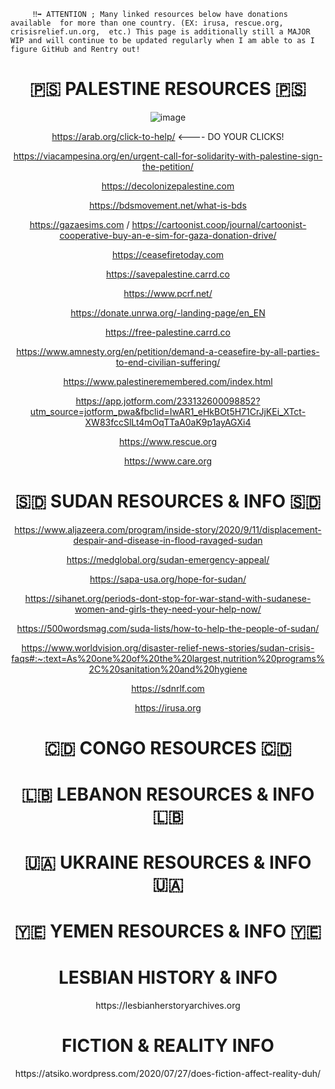 ```
     ‼️➡️ ATTENTION ; Many linked resources below have donations available  for more than one country. (EX: irusa, rescue.org, crisisrelief.un.org,  etc.) This page is additionally still a MAJOR WIP and will continue to be updated regularly when I am able to as I figure GitHub and Rentry out! 

```

<h1 align="center"> 
   🇵🇸 PALESTINE RESOURCES 🇵🇸
</h1> 

<div align="center">

![image](https://64.media.tumblr.com/28c59b2f6ba4a5d985b4e7f84d58f615/147570b0904c44f7-df/s2048x3072/ae21b4dbae544a9445543e49ea66208bc2a7d7c2.pnj)

https://arab.org/click-to-help/ <---- DO YOUR CLICKS! 
  
https://viacampesina.org/en/urgent-call-for-solidarity-with-palestine-sign-the-petition/

https://decolonizepalestine.com

https://bdsmovement.net/what-is-bds

https://gazaesims.com / https://cartoonist.coop/journal/cartoonist-cooperative-buy-an-e-sim-for-gaza-donation-drive/

https://ceasefiretoday.com

https://savepalestine.carrd.co

https://www.pcrf.net/

https://donate.unrwa.org/-landing-page/en_EN

https://free-palestine.carrd.co

https://www.amnesty.org/en/petition/demand-a-ceasefire-by-all-parties-to-end-civilian-suffering/

https://www.palestineremembered.com/index.html

https://app.jotform.com/233132600098852?utm_source=jotform_pwa&fbclid=IwAR1_eHkBOt5H71CrJjKEi_XTct-XW83fccSlLt4mOqTTaA0aK9p1ayAGXi4

https://www.rescue.org

https://www.care.org



<h1 align="center"> 
    🇸🇩 SUDAN RESOURCES & INFO 🇸🇩
</h1> 

https://www.aljazeera.com/program/inside-story/2020/9/11/displacement-despair-and-disease-in-flood-ravaged-sudan

https://medglobal.org/sudan-emergency-appeal/

https://sapa-usa.org/hope-for-sudan/

https://sihanet.org/periods-dont-stop-for-war-stand-with-sudanese-women-and-girls-they-need-your-help-now/

https://500wordsmag.com/suda-lists/how-to-help-the-people-of-sudan/

https://www.worldvision.org/disaster-relief-news-stories/sudan-crisis-faqs#:~:text=As%20one%20of%20the%20largest,nutrition%20programs%2C%20sanitation%20and%20hygiene

https://sdnrlf.com

https://irusa.org


<h1 align="center"> 
   🇨🇩 CONGO RESOURCES 🇨🇩
</h1> 

<h1 align="center"> 
🇱🇧 LEBANON RESOURCES & INFO 🇱🇧
</h1> 

<h1 align="center"> 
 🇺🇦 UKRAINE RESOURCES & INFO 🇺🇦
</h1> 

<h1 align="center"> 
🇾🇪 YEMEN RESOURCES & INFO 🇾🇪
</h1> 

<h1 align="center"> 
LESBIAN HISTORY & INFO 
</h1> 
https://lesbianherstoryarchives.org

<h1 align="center"> 
FICTION & REALITY INFO
</h1> 
https://atsiko.wordpress.com/2020/07/27/does-fiction-affect-reality-duh/












